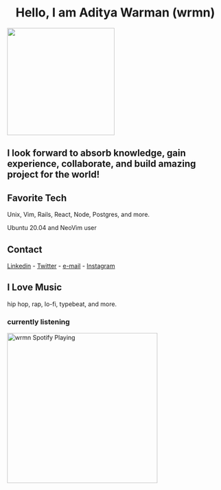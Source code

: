 <p align="center">
  <h1 align= "center"><b>Hello, I am Aditya Warman (wrmn)</b></h1>
  <img src="https://media.giphy.com/media/jAe22Ec5iICCk/giphy.gif" width="250px" align="center">
  <h2>I look forward to absorb knowledge, gain experience, collaborate, and build amazing project for the world!</h2>
</p>

## Favorite Tech
Unix, Vim, Rails, React, Node, Postgres, and more.

Ubuntu 20.04 and NeoVim user

## Contact 
[Linkedin](https://www.linkedin.com/in/adityawarman) - [Twitter](https://twitter.com/0x003b) - [e-mail](mailto:aditya_wrmn@protonmail.com) - [Instagram](https://instagram.com/__chipletot)

## I Love Music
hip hop, rap, lo-fi, typebeat, and more.

### currently listening
[<img src="https://spotify-currently-playing-track.wrmn.vercel.app/api" alt="wrmn Spotify Playing" width="350" />](https://open.spotify.com/user/37r153i67zzn95embjph0c3bd)
